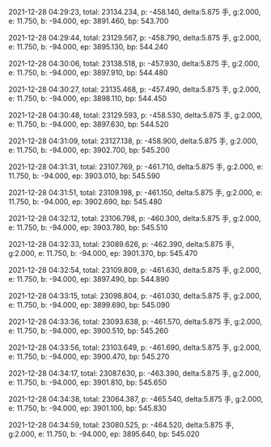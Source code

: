 2021-12-28 04:29:23, total: 23134.234, p: -458.140, delta:5.875 手, g:2.000, e: 11.750, b: -94.000, ep: 3891.460, bp: 543.700

2021-12-28 04:29:44, total: 23129.567, p: -458.790, delta:5.875 手, g:2.000, e: 11.750, b: -94.000, ep: 3895.130, bp: 544.240

2021-12-28 04:30:06, total: 23138.518, p: -457.930, delta:5.875 手, g:2.000, e: 11.750, b: -94.000, ep: 3897.910, bp: 544.480

2021-12-28 04:30:27, total: 23135.468, p: -457.490, delta:5.875 手, g:2.000, e: 11.750, b: -94.000, ep: 3898.110, bp: 544.450

2021-12-28 04:30:48, total: 23129.593, p: -458.530, delta:5.875 手, g:2.000, e: 11.750, b: -94.000, ep: 3897.630, bp: 544.520

2021-12-28 04:31:09, total: 23127.138, p: -458.900, delta:5.875 手, g:2.000, e: 11.750, b: -94.000, ep: 3902.700, bp: 545.200

2021-12-28 04:31:31, total: 23107.769, p: -461.710, delta:5.875 手, g:2.000, e: 11.750, b: -94.000, ep: 3903.010, bp: 545.590

2021-12-28 04:31:51, total: 23109.198, p: -461.150, delta:5.875 手, g:2.000, e: 11.750, b: -94.000, ep: 3902.690, bp: 545.480

2021-12-28 04:32:12, total: 23106.798, p: -460.300, delta:5.875 手, g:2.000, e: 11.750, b: -94.000, ep: 3903.780, bp: 545.510

2021-12-28 04:32:33, total: 23089.626, p: -462.390, delta:5.875 手, g:2.000, e: 11.750, b: -94.000, ep: 3901.370, bp: 545.470

2021-12-28 04:32:54, total: 23109.809, p: -461.630, delta:5.875 手, g:2.000, e: 11.750, b: -94.000, ep: 3897.490, bp: 544.890

2021-12-28 04:33:15, total: 23098.804, p: -461.030, delta:5.875 手, g:2.000, e: 11.750, b: -94.000, ep: 3899.690, bp: 545.090

2021-12-28 04:33:36, total: 23093.638, p: -461.570, delta:5.875 手, g:2.000, e: 11.750, b: -94.000, ep: 3900.510, bp: 545.260

2021-12-28 04:33:56, total: 23103.649, p: -461.690, delta:5.875 手, g:2.000, e: 11.750, b: -94.000, ep: 3900.470, bp: 545.270

2021-12-28 04:34:17, total: 23087.630, p: -463.390, delta:5.875 手, g:2.000, e: 11.750, b: -94.000, ep: 3901.810, bp: 545.650

2021-12-28 04:34:38, total: 23064.387, p: -465.540, delta:5.875 手, g:2.000, e: 11.750, b: -94.000, ep: 3901.100, bp: 545.830

2021-12-28 04:34:59, total: 23080.525, p: -464.520, delta:5.875 手, g:2.000, e: 11.750, b: -94.000, ep: 3895.640, bp: 545.020